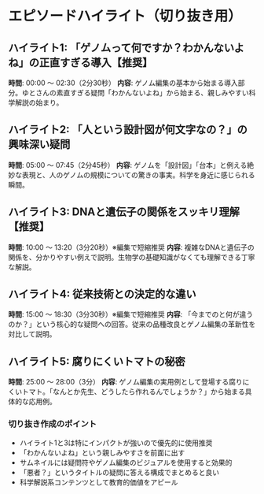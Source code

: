 # エピソードハイライト（切り抜き用）

## ハイライト1: 「ゲノムって何ですか？わかんないよね」の正直すぎる導入【推奨】
**時間**: 00:00 〜 02:30（2分30秒）
**内容**: ゲノム編集の基本から始まる導入部分。ゆとさんの素直すぎる疑問「わかんないよね」から始まる、親しみやすい科学解説の始まり。

## ハイライト2: 「人という設計図が何文字なの？」の興味深い疑問
**時間**: 05:00 〜 07:45（2分45秒）
**内容**: ゲノムを「設計図」「台本」と例える絶妙な表現と、人のゲノムの規模についての驚きの事実。科学を身近に感じられる瞬間。

## ハイライト3: DNAと遺伝子の関係をスッキリ理解【推奨】
**時間**: 10:00 〜 13:20（3分20秒）※編集で短縮推奨
**内容**: 複雑なDNAと遺伝子の関係を、分かりやすい例えで説明。生物学の基礎知識がなくても理解できる丁寧な解説。

## ハイライト4: 従来技術との決定的な違い
**時間**: 15:00 〜 18:30（3分30秒）※編集で短縮推奨
**内容**: 「今までのと何が違うのか？」という核心的な疑問への回答。従来の品種改良とゲノム編集の革新性を対比して説明。

## ハイライト5: 腐りにくいトマトの秘密
**時間**: 25:00 〜 28:00（3分）
**内容**: ゲノム編集の実用例として登場する腐りにくいトマト。「なんとか先生、どうしたら作れるんでしょうか？」から始まる具体的な応用例。

### 切り抜き作成のポイント
- ハイライト1と3は特にインパクトが強いので優先的に使用推奨
- 「わかんないよね」という親しみやすさを前面に出す
- サムネイルには疑問符やゲノム編集のビジュアルを使用すると効果的
- 「悪者？」というタイトルの疑問に答える構成でまとめると良い
- 科学解説系コンテンツとして教育的価値をアピール